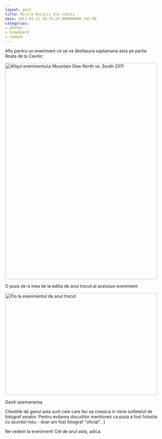 ```yaml
---
layout: post
title: Micile bucurii ale vietii
date: 2011-03-21 18:15:24.000000000 +01:00
categories:
- photos
- snowboard
- română
---
```

Afis pentru un eveniment ce se va desfasura saptamana asta pe partia Roata de la Cavnic:

<img class="alignnone size-full wp-image-1189" title="Mountain Dew North vs. South" src="https://content.rusiczki.net/2011/03/mountain-dew-north-vs-south-500x707.jpg" alt="Afișul evenimentului Mountain Dew North vs. South 2011" width="500" height="707" style="padding:0"/>

O poza de-a mea de la editia de anul trecut al aceluiasi eveniment:

<a href="http://www.flickr.com/photos/janos/4476316257/"><img class="alignnone" title="Flo" src="http://farm5.static.flickr.com/4038/4476316257_0e863b7d64.jpg" alt="Flo la evenimentul de anul trecut" width="500" height="334" /></a>

Gasiti asemanarea.

Chestiile de genul asta sunt cele care fac sa creasca in mine sufletelul de fotograf amator. Pentru evitarea discutiilor mentionez ca poza a fost folosita cu acordul meu - doar am fost fotograf "oficial". :)

Ne vedem la eveniment! Cel de anul asta, adica.
